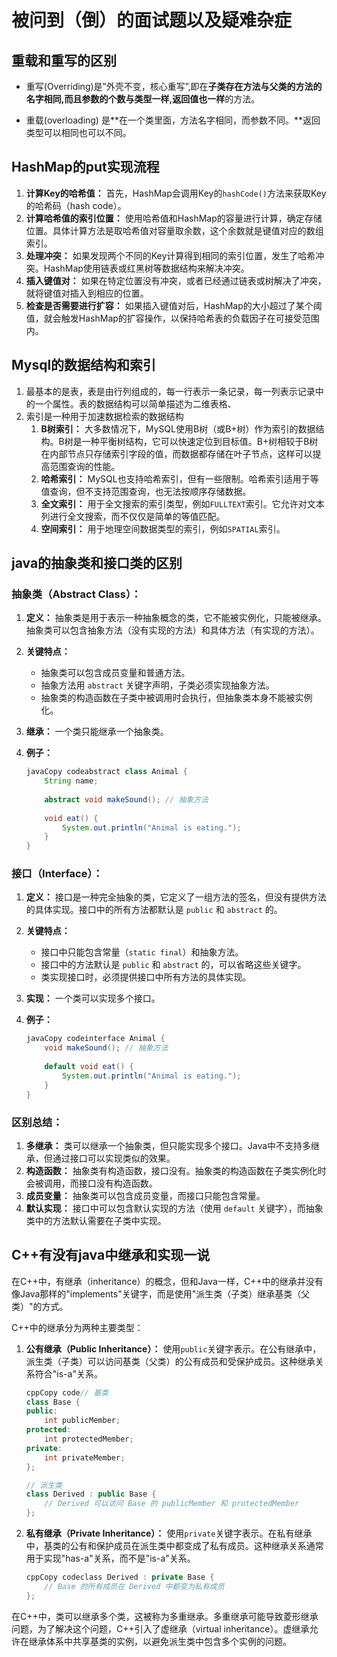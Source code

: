 # 被问到（倒）的面试题以及疑难杂症


<!--more-->

## 重载和重写的区别

- 重写(Overriding)是”外壳不变，核心重写”,即在**子类存在方法与父类的方法的名字相同,**而且**参数的个数与类型一样,返回值也一样**的方法。

- 重载(overloading) 是**在一个类里面，方法名字相同，而参数不同。**返回类型可以相同也可以不同。

## HashMap的put实现流程

1. **计算Key的哈希值：** 首先，HashMap会调用Key的`hashCode()`方法来获取Key的哈希码（hash code）。
2. **计算哈希值的索引位置：** 使用哈希值和HashMap的容量进行计算，确定存储位置。具体计算方法是取哈希值对容量取余数，这个余数就是键值对应的数组索引。
3. **处理冲突：** 如果发现两个不同的Key计算得到相同的索引位置，发生了哈希冲突。HashMap使用链表或红黑树等数据结构来解决冲突。
4. **插入键值对：** 如果在特定位置没有冲突，或者已经通过链表或树解决了冲突，就将键值对插入到相应的位置。
5. **检查是否需要进行扩容：** 如果插入键值对后，HashMap的大小超过了某个阈值，就会触发HashMap的扩容操作，以保持哈希表的负载因子在可接受范围内。

## Mysql的数据结构和索引

1. 最基本的是表，表是由行列组成的，每一行表示一条记录，每一列表示记录中的一个属性。表的数据结构可以简单描述为二维表格、
2. 索引是一种用于加速数据检索的数据结构
   1. **B树索引：** 大多数情况下，MySQL使用B树（或B+树）作为索引的数据结构。B树是一种平衡树结构，它可以快速定位到目标值。B+树相较于B树在内部节点只存储索引字段的值，而数据都存储在叶子节点，这样可以提高范围查询的性能。
   2. **哈希索引：** MySQL也支持哈希索引，但有一些限制。哈希索引适用于等值查询，但不支持范围查询，也无法按顺序存储数据。
   3. **全文索引：** 用于全文搜索的索引类型，例如`FULLTEXT`索引。它允许对文本列进行全文搜索，而不仅仅是简单的等值匹配。
   4. **空间索引：** 用于地理空间数据类型的索引，例如`SPATIAL`索引。

## java的抽象类和接口类的区别

### 抽象类（Abstract Class）：

1. **定义：** 抽象类是用于表示一种抽象概念的类，它不能被实例化，只能被继承。抽象类可以包含抽象方法（没有实现的方法）和具体方法（有实现的方法）。

2. **关键特点：**

   - 抽象类可以包含成员变量和普通方法。
   - 抽象方法用 `abstract` 关键字声明，子类必须实现抽象方法。
   - 抽象类的构造函数在子类中被调用时会执行，但抽象类本身不能被实例化。

3. **继承：** 一个类只能继承一个抽象类。

4. **例子：**

   ```java
   javaCopy codeabstract class Animal {
       String name;
       
       abstract void makeSound(); // 抽象方法
       
       void eat() {
           System.out.println("Animal is eating.");
       }
   }
   ```

### 接口（Interface）：

1. **定义：** 接口是一种完全抽象的类，它定义了一组方法的签名，但没有提供方法的具体实现。接口中的所有方法都默认是 `public` 和 `abstract` 的。

2. **关键特点：**

   - 接口中只能包含常量（`static final`）和抽象方法。
   - 接口中的方法默认是 `public` 和 `abstract` 的，可以省略这些关键字。
   - 类实现接口时，必须提供接口中所有方法的具体实现。

3. **实现：** 一个类可以实现多个接口。

4. **例子：**

   ```java
   javaCopy codeinterface Animal {
       void makeSound(); // 抽象方法
       
       default void eat() {
           System.out.println("Animal is eating.");
       }
   }
   ```

### 区别总结：

1. **多继承：** 类可以继承一个抽象类，但只能实现多个接口。Java中不支持多继承，但通过接口可以实现类似的效果。
2. **构造函数：** 抽象类有构造函数，接口没有。抽象类的构造函数在子类实例化时会被调用，而接口没有构造函数。
3. **成员变量：** 抽象类可以包含成员变量，而接口只能包含常量。
4. **默认实现：** 接口中可以包含默认实现的方法（使用 `default` 关键字），而抽象类中的方法默认需要在子类中实现。

## C++有没有java中继承和实现一说

在C++中，有继承（inheritance）的概念，但和Java一样，C++中的继承并没有像Java那样的"implements"关键字，而是使用"派生类（子类）继承基类（父类）"的方式。

C++中的继承分为两种主要类型：

1. **公有继承（Public Inheritance）：** 使用`public`关键字表示。在公有继承中，派生类（子类）可以访问基类（父类）的公有成员和受保护成员。这种继承关系符合"is-a"关系。

   ```c++
   cppCopy code// 基类
   class Base {
   public:
       int publicMember;
   protected:
       int protectedMember;
   private:
       int privateMember;
   };
   
   // 派生类
   class Derived : public Base {
       // Derived 可以访问 Base 的 publicMember 和 protectedMember
   };
   ```

2. **私有继承（Private Inheritance）：** 使用`private`关键字表示。在私有继承中，基类的公有和保护成员在派生类中都变成了私有成员。这种继承关系通常用于实现"has-a"关系，而不是"is-a"关系。

   ```c++
   cppCopy codeclass Derived : private Base {
       // Base 的所有成员在 Derived 中都变为私有成员
   };
   ```

在C++中，类可以继承多个类，这被称为多重继承。多重继承可能导致菱形继承问题，为了解决这个问题，C++引入了虚继承（virtual inheritance）。虚继承允许在继承体系中共享基类的实例，以避免派生类中包含多个实例的问题。

